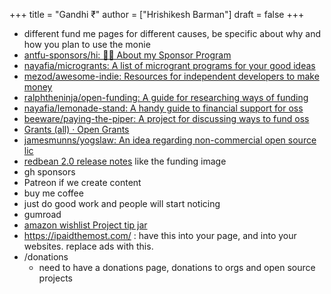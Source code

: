 +++
title = "Gandhi ₹"
author = ["Hrishikesh Barman"]
draft = false
+++

-   different fund me pages for different causes, be specific about why and how you plan to use the monie
-   [antfu-sponsors/hi: 👋🏼 About my Sponsor Program](https://github.com/antfu-sponsors/hi)
-   [nayafia/microgrants: A list of microgrant programs for your good ideas](https://github.com/nayafia/microgrants)
-   [mezod/awesome-indie: Resources for independent developers to make money](https://github.com/mezod/awesome-indie)
-   [ralphtheninja/open-funding: A guide for researching ways of funding](https://github.com/ralphtheninja/open-funding)
-   [nayafia/lemonade-stand: A handy guide to financial support for oss](https://github.com/nayafia/lemonade-stand)
-   [beeware/paying-the-piper: A project for discussing ways to fund oss](https://github.com/beeware/paying-the-piper)
-   [Grants (all) · Open Grants](https://www.ogrants.org/grants-01-all.html)
-   [jamesmunns/yogslaw: An idea regarding non-commercial open source lic](https://github.com/jamesmunns/yogslaw)
-   [redbean 2.0 release notes](https://justine.lol/redbean2/) like the funding image
-   gh sponsors
-   Patreon if we create content
-   buy me coffee
-   just do good work and people will start noticing
-   gumroad
-   [amazon wishlist Project tip jar](https://amazon.com/hz/wishlist/ls/EE78A23EEGQB)
-   <https://ipaidthemost.com/> : have this into your page, and into your websites. replace ads with this.
-   /donations
    -   need to have a donations page, donations to orgs and open source projects

